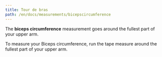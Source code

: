 ```yaml
---
title: Tour de bras
path: /en/docs/measurements/bicepscircumference
---
```


The **biceps circumference** measurement goes around the fullest part of your upper arm.

To measure your Biceps circumference, run the tape measure around the fullest part of your upper arm.